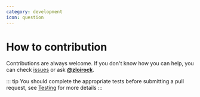 ```yaml
---
category: development
icon: question
---
```


# How to contribution

Contributions are always welcome. If you don't know how you can help, you can check [issues](https://github.com/zloirock/core-js/issues) or ask [**@zloirock**](https://github.com/zloirock).

::: tip
You should complete the appropriate tests before submitting a pull request, see [Testing](./testing.md) for more details
:::

<AutoCatalog />
